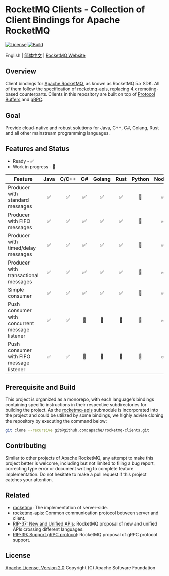 # RocketMQ Clients - Collection of Client Bindings for Apache RocketMQ

[![License][license-image]][license-url] [![Build][build-image]][build-url]

English | [简体中文](README-CN.md) | [RocketMQ Website](https://rocketmq.apache.org/)

## Overview

Client bindings for [Apache RocketMQ](https://rocketmq.apache.org/), as known as RocketMQ 5.x SDK. All of them follow the specification of [rocketmq-apis](https://github.com/apache/rocketmq-apis), replacing 4.x remoting-based counterparts. Clients in this repository are built on top of [Protocol Buffers](https://developers.google.com/protocol-buffers) and [gRPC](https://grpc.io/).

## Goal

Provide cloud-native and robust solutions for Java, C++, C#, Golang, Rust and all other mainstream programming languages.

## Features and Status

* Ready - ✅
* Work in progress - 🚧

| Feature                                        | Java  | C/C++ |  C#   | Golang | Rust  | Python | Node.js |  PHP  |
| ---------------------------------------------- | :---: | :---: | :---: | :----: | :---: | :----: | :-----: | :---: |
| Producer with standard messages                |   ✅   |   ✅   |   ✅   |   ✅    |   ✅   |   🚧    |    ✅    |   🚧   |
| Producer with FIFO messages                    |   ✅   |   ✅   |   ✅   |   ✅    |   ✅   |   🚧    |    ✅    |   🚧   |
| Producer with timed/delay messages             |   ✅   |   ✅   |   ✅   |   ✅    |   ✅   |   🚧    |    ✅    |   🚧   |
| Producer with transactional messages           |   ✅   |   ✅   |   ✅   |   ✅    |   ✅   |   🚧    |    ✅    |   🚧   |
| Simple consumer                                |   ✅   |   ✅   |   ✅   |   ✅    |   ✅   |   🚧    |    ✅    |   🚧   |
| Push consumer with concurrent message listener |   ✅   |   ✅   |   🚧   |   🚧    |   🚧   |   🚧    |    ✅    |   🚧   |
| Push consumer with FIFO message listener       |   ✅   |   ✅   |   🚧   |   🚧    |   🚧   |   🚧    |    ✅    |   🚧   |

## Prerequisite and Build

This project is organized as a monorepo, with each language's bindings containing specific instructions in their respective subdirectories for building the project. As the [rocketmq-apis](https://github.com/apache/rocketmq-apis) submodule is incorporated into the project and could be utilized by some bindings, we highly advise cloning the repository by executing the command below:

```sh
git clone --recursive git@github.com:apache/rocketmq-clients.git
```

## Contributing

Similar to other projects of Apache RocketMQ, any attempt to make this project better is welcome, including but not limited to filing a bug report, correcting type error or document writing to complete feature implementation. Do not hesitate to make a pull request if this project catches your attention.

## Related

* [rocketmq](https://github.com/apache/rocketmq): The implementation of server-side.
* [rocketmq-apis](https://github.com/apache/rocketmq-apis): Common communication protocol between server and client.
* [RIP-37: New and Unified APIs](https://shimo.im/docs/m5kv92OeRRU8olqX): RocketMQ proposal of new and unified APIs crossing different languages.
* [RIP-39: Support gRPC protocol](https://shimo.im/docs/gXqmeEPYgdUw5bqo): RocketMQ proposal of gRPC protocol support.

## License

[Apache License, Version 2.0](http://www.apache.org/licenses/LICENSE-2.0.html) Copyright (C) Apache Software Foundation

[license-image]: https://img.shields.io/badge/license-Apache%202-4EB1BA.svg
[license-url]: https://www.apache.org/licenses/LICENSE-2.0.html
[build-image]: https://github.com/apache/rocketmq-clients/actions/workflows/build.yml/badge.svg
[build-url]: https://github.com/apache/rocketmq-clients/actions/workflows/build.yml
